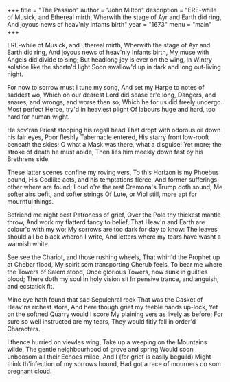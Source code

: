 +++
title = "The Passion"
author = "John Milton"
description = "ERE-while of Musick, and Ethereal mirth, Wherwith the stage of Ayr and Earth did ring, And joyous news of heav'nly Infants birth"
year = "1673"
menu = "main"
+++

ERE-while of Musick, and Ethereal mirth,
Wherwith the stage of Ayr and Earth did ring,
And joyous news of heav'nly Infants birth,
My muse with Angels did divide to sing;
But headlong joy is ever on the wing,
In Wintry solstice like the shortn'd light
Soon swallow'd up in dark and long out-living night.

For now to sorrow must I tune my song,
And set my Harpe to notes of saddest wo,
Which on our dearest Lord did sease er'e long,
Dangers, and snares, and wrongs, and worse then so,
Which he for us did freely undergo.
Most perfect Heroe, try'd in heaviest plight
Of labours huge and hard, too hard for human wight.

He sov'ran Priest stooping his regall head
That dropt with odorous oil down his fair eyes,
Poor fleshly Tabernacle entered,
His starry front low-rooft beneath the skies;
O what a Mask was there, what a disguise!
Yet more; the stroke of death he must abide,
Then lies him meekly down fast by his Brethrens side.

These latter scenes confine my roving vers,
To this Horizon is my Phoebus bound,
His Godlike acts, and his temptations fierce,
And former sufferings other where are found;
Loud o're the rest Cremona's Trump doth sound;
Me softer airs befit, and softer strings
Of Lute, or Viol still, more apt for mournful things.

Befriend me night best Patroness of grief,
Over the Pole thy thickest mantle throw,
And work my flatterd fancy to belief,
That Heav'n and Earth are colour'd with my wo;
My sorrows are too dark for day to know:
The leaves should all be black wheron I write,
And letters where my tears have washt a wannish white.

See see the Chariot, and those rushing wheels,
That whirl'd the Prophet up at Chebar flood,
My spirit som transporting Cherub feels,
To bear me where the Towers of Salem stood,
Once glorious Towers, now sunk in guiltles blood;
There doth my soul in holy vision sit
In pensive trance, and anguish, and ecstatick fit.

Mine eye hath found that sad Sepulchral rock
That was the Casket of Heav'ns richest store,
And here though grief my feeble hands up-lock,
Yet on the softned Quarry would I score
My plaining vers as lively as before;
For sure so well instructed are my tears,
They would fitly fall in order'd Characters.

I thence hurried on viewles wing,
Take up a weeping on the Mountains wilde,
The gentle neighbourhood of grove and spring
Would soon unboosom all their Echoes milde,
And I (for grief is easily beguild)
Might think th'infection of my sorrows bound,
Had got a race of mourners on som pregnant cloud.



